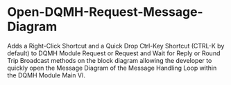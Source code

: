 # Open-DQMH-Request-Message-Diagram
Adds a Right-Click Shortcut and a Quick Drop Ctrl-Key Shortcut (CTRL-K by default) to DQMH Module Request or Request and Wait for Reply or Round Trip Broadcast methods on the block diagram allowing the developer to quickly open the Message Diagram of the Message Handling Loop within the DQMH Module Main VI.
